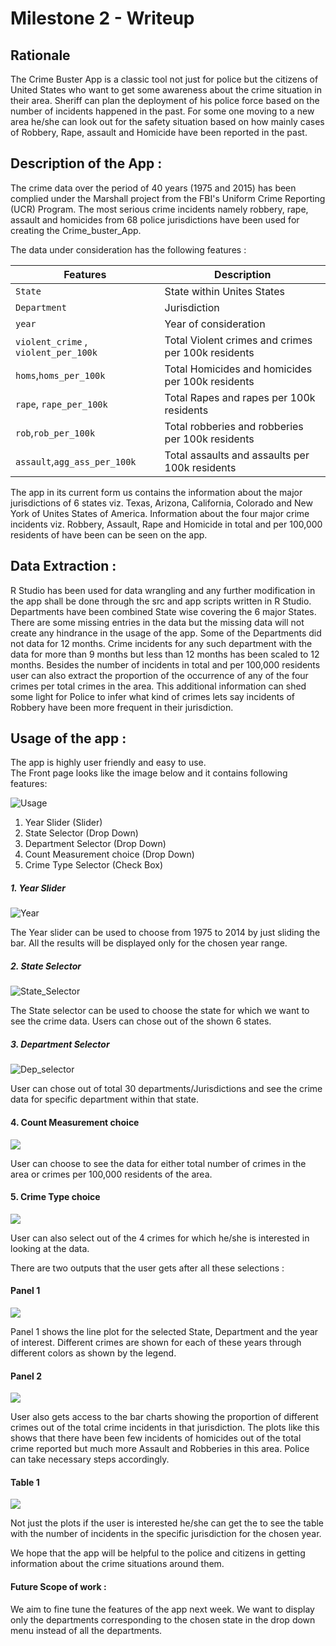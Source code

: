
# Milestone 2 - Writeup

## Rationale

The Crime Buster App is a classic tool not just for police but the citizens of United States who want to get some awareness about the crime situation in their area. Sheriff can plan
the deployment of his police force based on the number of incidents happened in the past. For some one moving to a new area he/she can look out for the safety situation based on how mainly
cases of Robbery, Rape, assault and Homicide have been reported in the past.

## Description of the App :

The crime data over the period of 40 years (1975 and 2015) has been complied under the Marshall project from the FBI's Uniform Crime Reporting (UCR) Program. The most serious crime incidents namely robbery, rape, assault and homicides from 68
police jurisdictions have been used for creating the Crime_buster_App.

The data under consideration has the following features :

| Features   | Description   |
|---|---|
|`State`   | State within Unites States  |
|`Department`   |  Jurisdiction  |
| `year`  |  Year of consideration |
| `violent_crime` , `violent_per_100k`  | Total Violent crimes and crimes per 100k residents  |
| `homs`,`homs_per_100k`  | Total Homicides and homicides per 100k residents |
| `rape`, `rape_per_100k`  | Total Rapes and rapes per 100k residents   |
|  `rob`,`rob_per_100k` |  Total robberies and robberies per 100k residents  |
|`assault`,`agg_ass_per_100k`| Total assaults and assaults per 100k residents  |

The app in its current form us contains the information about the major jurisdictions of 6 states viz. Texas, Arizona, California, Colorado and New York of Unites States of America.
Information about the four major crime incidents viz. Robbery, Assault, Rape and Homicide in total and per 100,000 residents of have been can be seen on the app.

## Data Extraction :

R Studio has been used for data wrangling and any further modification in the app shall be done through the src and app scripts written in R Studio. Departments have been combined State
wise covering the 6 major States. There are some missing entries in the data but the missing data will not create any hindrance in the usage of the app. Some of the Departments did not
data for 12 months. Crime incidents for any such department with the data for more than 9 months but less than 12 months has been scaled to 12 months. Besides the number of incidents in total
and per 100,000 residents user can also extract the proportion of the occurrence of any of the four crimes per total crimes in the area. This additional information can shed some light for
Police to infer what kind of crimes lets say incidents of Robbery have been more frequent in their jurisdiction.

## Usage of the app :

The app is highly user friendly and easy to use. <br> The Front page looks like the image below and it contains following
features:

![Usage](/figure/Usage1.PNG)

1. Year Slider (Slider)
2. State Selector (Drop Down)
3. Department Selector (Drop Down)
4. Count Measurement choice (Drop Down)
5. Crime Type Selector (Check Box)

##### 1. Year Slider

![Year](/figure/Year_Slider.PNG)

The Year slider can be used to choose from 1975 to 2014 by just sliding the bar. All the
results will be displayed only for the chosen year range.

##### 2. State Selector

![State_Selector](/figure/State_Selector_1.PNG)

The State selector can be used to choose the state for which we want to see the crime data.
Users can chose out of the shown 6 states.

##### 3. Department Selector

![Dep_selector](/figure/Dep_Selector.PNG)

User can chose out of total 30 departments/Jurisdictions and see the crime data for specific department within that state.

#### 4. Count Measurement choice

![](/figure/Count_Measure.PNG)

User can choose to see the data for either total number of crimes in the area or crimes per 100,000 residents of the area.

#### 5. Crime Type choice

![](/figure/Crime_type.PNG)

User can also select out of the 4 crimes for which he/she is interested in looking at the data.

There are two outputs that the user gets after all these selections :

#### Panel 1

![](/figure/Crime_Line_Plot.PNG)

Panel 1 shows the line plot for the selected State, Department and the year of interest. Different
crimes are shown for each of these years through different colors as shown by the legend.

#### Panel 2

![](/figure/bar_chart.PNG)

User also gets access to the bar charts showing the proportion of different crimes out of the
total crime incidents in that jurisdiction.
The plots like this shows that there have been few incidents of homicides out of the total crime reported
but much more Assault and Robberies in this area. Police can take necessary steps accordingly.

#### Table 1

![](/figure/Table.PNG)

Not just the plots if the user is interested he/she can get the to see the table with the number of incidents in the specific
jurisdiction for the chosen year.

We hope that the app will be helpful to the police and citizens in getting information
about the crime situations around them.

#### Future Scope of work :

We aim to fine tune the features of the app next week. We want to display only the departments
corresponding to the chosen state in the drop down menu instead of all the departments.
